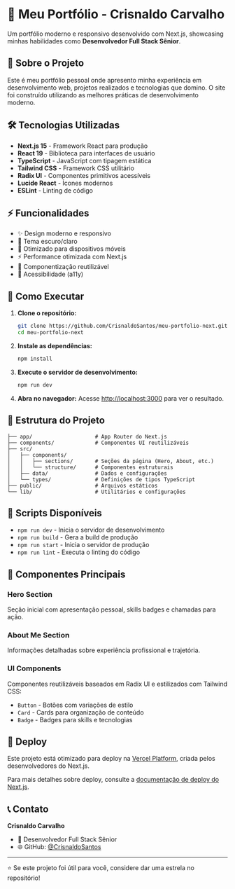 # 🚀 Meu Portfólio - Crisnaldo Carvalho

Um portfólio moderno e responsivo desenvolvido com Next.js, showcasing minhas habilidades como **Desenvolvedor Full Stack Sênior**.

## 📖 Sobre o Projeto

Este é meu portfólio pessoal onde apresento minha experiência em desenvolvimento web, projetos realizados e tecnologias que domino. O site foi construído utilizando as melhores práticas de desenvolvimento moderno.

## 🛠️ Tecnologias Utilizadas

- **Next.js 15** - Framework React para produção
- **React 19** - Biblioteca para interfaces de usuário
- **TypeScript** - JavaScript com tipagem estática
- **Tailwind CSS** - Framework CSS utilitário
- **Radix UI** - Componentes primitivos acessíveis
- **Lucide React** - Ícones modernos
- **ESLint** - Linting de código

## ⚡ Funcionalidades

- ✨ Design moderno e responsivo
- 🎨 Tema escuro/claro
- 📱 Otimizado para dispositivos móveis
- ⚡ Performance otimizada com Next.js
- 🔧 Componentização reutilizável
- 🎯 Acessibilidade (a11y)

## 🚀 Como Executar

1. **Clone o repositório:**

   ```bash
   git clone https://github.com/CrisnaldoSantos/meu-portfolio-next.git
   cd meu-portfolio-next
   ```

2. **Instale as dependências:**

   ```bash
   npm install
   ```

3. **Execute o servidor de desenvolvimento:**

   ```bash
   npm run dev
   ```

4. **Abra no navegador:**
   Acesse [http://localhost:3000](http://localhost:3000) para ver o resultado.

## 📁 Estrutura do Projeto

```
├── app/                    # App Router do Next.js
├── components/             # Componentes UI reutilizáveis
├── src/
│   ├── components/
│   │   ├── sections/       # Seções da página (Hero, About, etc.)
│   │   └── structure/      # Componentes estruturais
│   ├── data/               # Dados e configurações
│   └── types/              # Definições de tipos TypeScript
├── public/                 # Arquivos estáticos
└── lib/                    # Utilitários e configurações

```

## 🔧 Scripts Disponíveis

- `npm run dev` - Inicia o servidor de desenvolvimento
- `npm run build` - Gera a build de produção
- `npm run start` - Inicia o servidor de produção
- `npm run lint` - Executa o linting do código

## 🎨 Componentes Principais

### Hero Section

Seção inicial com apresentação pessoal, skills badges e chamadas para ação.

### About Me Section

Informações detalhadas sobre experiência profissional e trajetória.

### UI Components

Componentes reutilizáveis baseados em Radix UI e estilizados com Tailwind CSS:

- `Button` - Botões com variações de estilo
- `Card` - Cards para organização de conteúdo
- `Badge` - Badges para skills e tecnologias

## 🚀 Deploy

Este projeto está otimizado para deploy na [Vercel Platform](https://vercel.com), criada pelos desenvolvedores do Next.js.

Para mais detalhes sobre deploy, consulte a [documentação de deploy do Next.js](https://nextjs.org/docs/app/building-your-application/deploying).

## 📞 Contato

**Crisnaldo Carvalho**

- 💼 Desenvolvedor Full Stack Sênior
- 🌐 GitHub: [@CrisnaldoSantos](https://github.com/CrisnaldoSantos)

---

⭐ Se este projeto foi útil para você, considere dar uma estrela no repositório!
